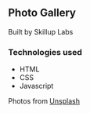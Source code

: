 ## Photo Gallery

Built by Skillup Labs

### Technologies used

- HTML
- CSS
- Javascript

Photos from [Unsplash](https://unsplash.com/s/photos/crew)
